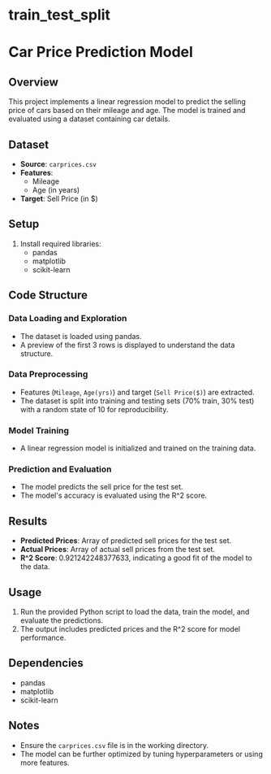 # train_test_split
# Car Price Prediction Model

## Overview
This project implements a linear regression model to predict the selling price of cars based on their mileage and age. The model is trained and evaluated using a dataset containing car details.

## Dataset
- **Source**: `carprices.csv`
- **Features**: 
  - Mileage
  - Age (in years)
- **Target**: Sell Price (in $)

## Setup
1. Install required libraries:
   - pandas
   - matplotlib
   - scikit-learn

## Code Structure
### Data Loading and Exploration
- The dataset is loaded using pandas.
- A preview of the first 3 rows is displayed to understand the data structure.

### Data Preprocessing
- Features (`Mileage`, `Age(yrs)`) and target (`Sell Price($)`) are extracted.
- The dataset is split into training and testing sets (70% train, 30% test) with a random state of 10 for reproducibility.

### Model Training
- A linear regression model is initialized and trained on the training data.

### Prediction and Evaluation
- The model predicts the sell price for the test set.
- The model's accuracy is evaluated using the R^2 score.

## Results
- **Predicted Prices**: Array of predicted sell prices for the test set.
- **Actual Prices**: Array of actual sell prices from the test set.
- **R^2 Score**: 0.921242248377633, indicating a good fit of the model to the data.

## Usage
1. Run the provided Python script to load the data, train the model, and evaluate the predictions.
2. The output includes predicted prices and the R^2 score for model performance.

## Dependencies
- pandas
- matplotlib
- scikit-learn

## Notes
- Ensure the `carprices.csv` file is in the working directory.
- The model can be further optimized by tuning hyperparameters or using more features.
